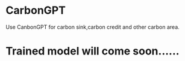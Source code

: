 # CarbonGPT
Use CanbonGPT for carbon sink,carbon credit  and other carbon area.
# Trained model will come soon......
